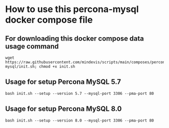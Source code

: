 # How to use this percona-mysql docker compose file
## For downloading this docker compose data usage command
```
wget https://raw.githubusercontent.com/mindevis/scripts/main/composes/percona-mysql/init.sh; chmod +x init.sh
```
## Usage for setup Percona MySQL 5.7
```
bash init.sh --setup --version 5.7 --mysql-port 3306 --pma-port 80
```
## Usage for setup Percona MySQL 8.0
```
bash init.sh --setup --version 8.0 --mysql-port 3306 --pma-port 80
```